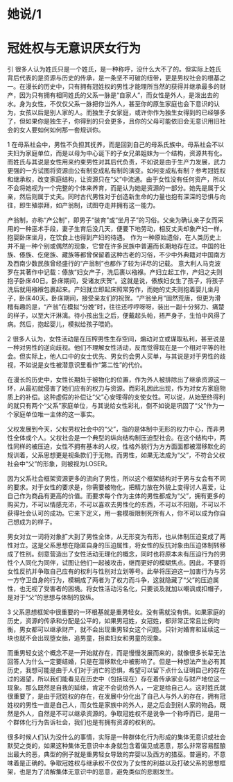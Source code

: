 # 她说/1

# 冠姓权与无意识厌女行为

引
很多人认为姓氏只是一个姓氏，是一种称呼，没什么大不了的。但实际上姓氏背后代表的是资源与历史的传承，是一条坚不可破的纽带，更是男权社会的根基之一。在漫长的历史中，只有拥有冠姓权的男性才能理所当然的获得并继承最多的财产，因为只有拥有相同姓氏的父系一脉是“自家人”，而女性是外人，是泼出去的水。身为女性，不仅仅父系一脉把你当外人，甚至你的原生家庭也会下意识的认为，女孩以后是别人家的人。而独生子女家庭，或许你作为独生女得到的已经够多了，但如果你是独生子，你得到的只会更多，且你的父母可能依旧会无意识用旧社会的女人要如何如何那一套规训你。

1 
在母系社会中，男性不负担其抚养，而是回到自己的母系氏族中。母系社会不以夫妇为家庭单位，而是以母为中心诞下的子女兄弟姐妹为一个结构，资源共有化。而姓氏与其说是女性用来约束男性对其后代负责，不如说是由于生产力发展，武力更强的一方试图将资源由公有制变成私有制的演变。如何变成私有制？参考冠姓权和继承权，改变家庭结构，让资源只在“父”中流通。由于女性没有任何资产，所以不会将她视为一个完整的个体来养育，而是认为她是资源的一部分。她先是属于父亲，然后则属于丈夫。同时古代男性对于创造新生命的力量也抱有深深的恐惧与向往，即生殖崇拜，如产翁制，试图夺走并拥有这一能力。

产翁制，亦称“产公制”，即男子“装育”或“坐月子”的习俗。父亲为确认亲子女而采用的一种巫术手段，妻子生育后没几天，便要下地劳动，相反丈夫却象产妇一样，抱婴卧床坐月，在饮食上也得到产妇的待遇。 作为一种原始遗俗，在人类历史上并不是一种个别或偶然的现象，它曾在许多民族中普遍而长期地存在过。中国的壮族、傣族、仡佬族、藏族等都曾保留着这种古老的习俗，不少中外典籍对中国南方及西南少数民族曾经盛行的“产翁制”也都作了较为详尽的记载。
意大利人马克波罗在其著作中记载：傣族“妇女产子，洗后裹以襁褓。产妇立起工作，产妇之夫则抱子卧床40日。卧床期间，受诸友庆贺”。这就是说，傣族妇女生了孩子，将孩子洗后就用襁褓包裹起来。产妇就立即起床照常劳作，而她的丈夫则抱着婴儿坐月子，卧床40天。卧床期间，接受亲友们的祝贺。“产翁坐月”固然荒唐，但更为滑稽有趣的是，“产翁”在模拟“分娩”时，往往还哼哼呀呀，装出一副十分努力、痛楚的样子，以至大汗淋漓。待小孩出生之后，便戴起头帕，捂严身子，生怕中风得了病。然后，抱起婴儿，模拟给孩子喂奶。


2
很多人认为，女性活动是在压榨男性生存空间，煽动对立或谋取私利，甚至说是一种对男性的逆向歧视。他们不理解女性活动，反而觉得现在是一个相对平等的社会。但实际上，他人口中的女士优先、男女约会男人买单，与其说是对于男性的歧视，不如说是女性被潜意识里看作“第二性”的代价。

在漫长的历史中，女性长期处于被物化的位置，作为外人被排除出了继承资源这一环，从最初就侵害了她们应有的权力与资源。而彩礼因此出现，作为对女方家庭物质上的补偿。这种虚假的补偿让“父”心安理得的支使女性。可以说，从始至终得利的就只有两个“父系”家庭单位，与其说给女性彩礼，倒不如说是巩固了“父”作为一个家庭单位唯一主体的这一事实。

父权发展到今天，父权男权社会中的“父”，指的是体制中无形的权力中心，而非男性全体或个人。父权社会是一个典型的纵向结构制压迫型社会。在这个结构中，两性同样的被压迫，女性不拥有基本的人权，性格外貌行为方方面面都被潜移默化的规训着，父系思想更是视条款们于无物。而男性，如果无法成为“父”，不符合父权社会中“父”的形象，则被视为LOSER。

因为父系社会框架资源更多的流向了男性，所以这个框架结构对于男与女会有不同的要求。对于女性的要求是，你需要被物化，把精力放在外貌上变得讨人喜爱，让自己作为商品有更高的价值。而要求每个作为主体的男性都成为“父”，拥有更多的购买力，不可以情感充沛，不可以喜欢去男性化的东西，不可以不阳刚，不可以不获得社会认可的成功。它来下定义，用一套模板限制死所有人，你不可以成为你自己想成为的样子。

男女对立一词将对象扩大到了男性全体，从无形变为有形，也从体制压迫变成了两性对立。这是父系思想在隐匿自身的压迫属性，将女性的反抗对象由压迫体制转移成了性别。刻意营造出了女性活动无理化的概念，同时也将原本未有压迫行为的男性个人同化为同伴，试图让他们一起被攻击，继而更好的模糊焦点。因此，不要将女性反抗并争取自己应有的权利与性别对立划等号。此举将压迫这一加害行为与另一方守卫自身的行为，模糊成了两者为了权力而斗争，这就隐藏了“父”的压迫属性，也无视了受害者的困境。将女性活动污名化，只要谈及就加以嘲讽或扣帽子，是对于“父”的思想与体制的放纵。

3
父系思想框架中很重要的一环根基就是重男轻女。没有需就没有供。如果家庭的历史，资源的传承和分配是公平的，如果男冠姓，女冠姓，都非常正常且比例均衡，男女都可以继承财产，就不会出现重男轻女这个问题。只针对婚育和延续这一块也就不会出现堕女胎，追男童，拐卖妇女和男童的现象。 

而重男轻女这个概念不是一开始就存在，而是慢慢发展而来的，就像很多长辈无法回答人为什么一定要结婚，只是在潜移默化中被影响了。但是一种想法产生必有其历史，我想可能是由于人们对于消亡的恐惧，希望可以留下点什么证明自己的存在过的渴望，所以我们能看见在历史中（包括现在）存在着传承家业与财产地位这一现象。那么既然是自我的延续，肯定不会说给外人，一定是给自己人。这时姓氏就很重要了，是由于冠姓权的存在，在发展中分化出了自己人与外人的存在，拥有冠姓权的男性一直是自己人，而女性是家族中的外人，是之后会到别人家的物品，既然是外人，自然是不可以继承资源的。争取冠姓权不是说争一个称呼而已，是用一个群体化行为告诉社会，我们也是有拥有资源的权利的。

很多时候人们认为没什么的事情，实际是一种群体化行为形成的集体无意识或社会默契之类的，如果这种集体无意识中本身就包含着偏见或恶意，那么非常容易酝酿出最大的恶，典型的例子就是重男轻女导致的弃婴以及西方的猎巫。普遍的，不意味着是正确的。争取冠姓权与继承权不仅仅为了女性的利益以及打破父系的思想框架，也是为了消解集体无意识中的恶意，避免类似的悲剧发生。
